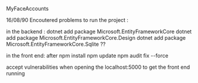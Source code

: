 MyFaceAccounts

16/08/90 Encoutered problems to run the project : 

in the backend :
dotnet add package Microsoft.EntityFrameworkCore
dotnet add package Microsoft.EntityFrameworkCore.Design
dotnet add package Microsoft.EntityFrameworkCore.Sqlite ??

in the front end:
after npm install
npm update
npm audit fix --force

accept vulnerabilities when opening the localhost:5000 to get the front end running

